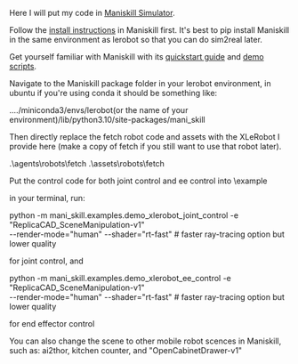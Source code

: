 Here I will put my code in [Maniskill Simulator](https://www.maniskill.ai/).

Follow the [install instructions](https://maniskill.readthedocs.io/en/latest/user_guide/getting_started/installation.html) in Maniskill first. It's best to pip install Maniskill in the same environment as lerobot so that you can do sim2real later.

Get yourself familiar with Maniskill with its [quickstart guide](https://maniskill.readthedocs.io/en/latest/user_guide/getting_started/quickstart.html) and [demo scripts](https://maniskill.readthedocs.io/en/latest/user_guide/getting_started/quickstart.html).

Navigate to the Maniskill package folder in your lerobot environment, in ubuntu if you're using conda it should be something like:

..../miniconda3/envs/lerobot(or the name of your environment)/lib/python3.10/site-packages/mani_skill

Then directly replace the fetch robot code and assets with the XLeRobot I provide here (make a copy of fetch if you still want to use that robot later).

.\agents\robots\fetch
.\assets\robots\fetch

Put the control code for both joint control and ee control into \example

in your terminal, run:

python -m mani_skill.examples.demo_xlerobot_joint_control -e "ReplicaCAD_SceneManipulation-v1" \
  --render-mode="human" --shader="rt-fast" # faster ray-tracing option but lower quality

for joint control, and

python -m mani_skill.examples.demo_xlerobot_ee_control -e "ReplicaCAD_SceneManipulation-v1" \
  --render-mode="human" --shader="rt-fast" # faster ray-tracing option but lower quality

for end effector control

You can also change the scene to other mobile robot scences in Maniskill, such as: ai2thor, kitchen counter, and "OpenCabinetDrawer-v1"
  

  
